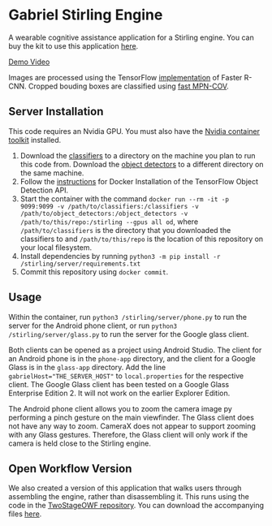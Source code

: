 # Gabriel Stirling Engine

A wearable cognitive assistance application for a Stirling engine. You can buy
the kit to use this application
[here](https://www.amazon.com/DjuiinoStar-Hot-Stirling-Engine-Assembly/dp/B07PMBPZFV).

[Demo Video](https://youtu.be/tU8jyDh_DGs)

Images are processed using the TensorFlow
[implementation](https://github.com/tensorflow/models/blob/aa3e639f80c2967504310b0f578f0f00063a8aff/research/object_detection/meta_architectures/faster_rcnn_meta_arch.py)
of Faster R-CNN. Cropped bouding boxes are classified using
[fast MPN-COV](https://github.com/jiangtaoxie/fast-MPN-COV).

## Server Installation

This code requires an Nvidia GPU. You must also have the
[Nvidia container toolkit](https://docs.nvidia.com/datacenter/cloud-native/container-toolkit/install-guide.html)
installed.

1. Download the
   [classifiers](https://owncloud.cmusatyalab.org/owncloud/index.php/s/n7g0YpP3csnUfV7)
   to a directory on the machine you plan to run this code from.
   Download the
   [object detectors](https://owncloud.cmusatyalab.org/owncloud/index.php/s/NyxPMaJvlY0AQRX)
   to a different directory on the same machine.
2. Follow the
   [instructions](https://github.com/tensorflow/models/blob/aa3e639f80c2967504310b0f578f0f00063a8aff/research/object_detection/g3doc/tf2.md#installation)
   for Docker Installation of the TensorFlow Object Detection API.
3. Start the container with the command
   `docker run --rm -it -p 9099:9099 -v /path/to/classifiers:/classifiers -v /path/to/object_detectors:/object_detectors -v /path/to/this/repo:/stirling --gpus all od`,
   where `/path/to/classifiers` is the directory that you downloaded the
   classifiers to and `/path/to/this/repo` is the location of this repository on
   your local filesystem.
4. Install dependencies by running
   `python3 -m pip install -r /stirling/server/requirements.txt`
5. Commit this repository using `docker commit`.

## Usage

Within the container, run `python3 /stirling/server/phone.py` to run the server
for the Android phone client, or run `python3 /stirling/server/glass.py` to run
the server for the Google glass client.

Both clients can be opened as a project using Android Studio. The client for an
Android phone is in the `phone-app` directory, and the client for a Google Glass
is in the `glass-app` directory. Add the line `gabrielHost="THE_SERVER_HOST"` to
`local.properties` for the respective client. The Google Glass client has been
tested on a
Google Glass Enterprise Edition 2. It will not work on the earlier Explorer
Edition.

The Android phone client allows you to zoom the camera image py performing a
pinch gesture on the main viewfinder. The Glass client does not have any way to
zoom. CameraX does not appear to support zooming with any Glass gestures.
Therefore, the Glass client will only work if the camera is held close to the
Stirling engine.

## Open Workflow Version

We also created a version of this application that walks users through
assembling the engine, rather than disassembling it.
This runs using the code in the
[TwoStageOWF repository](https://github.com/cmusatyalab/TwoStageOWF).
You can download the accompanying files
[here](https://owncloud.cmusatyalab.org/owncloud/index.php/s/VLFP9UIPqYND2aX).
